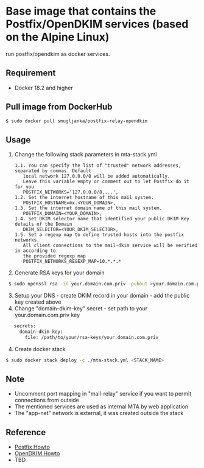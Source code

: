 Base image that contains the Postfix/OpenDKIM services (based on the Alpine Linux)
==============

run postfix/opendkim as docker services.

## Requirement
+ Docker 18.2 and higher

## Pull image from DockerHub

```bash
$ sudo docker pull smugljanka/postfix-relay-opendkim
```

## Usage 
1. Change the following stack parameters in mta-stack.yml 
   ```
   1.1. You can specify the list of "trusted" network addresses, separated by commas. Default
      local network 127.0.0.0/8 will be added automatically.
      Leave this variable empty or comment out to let Postfix do it for you
      POSTFIX_NETWORKS='127.0.0.0/8,...',
   1.2. Set the internet hostname of this mail system.
      POSTFIX_HOSTNAME=mx.<YOUR_DOMAIN>,
   1.3. Set the internet domain name of this mail system.
      POSTFIX_DOMAIN=<YOUR_DOMAIN>,
   1.4. Set DKIM selector name that identified your public DKIM Key details of the Domain
      DKIM_SELECTOR=<YOUR_DKIM_SELECTOR>,
   1.5. Set a regexp map to define trusted hosts into the postfix networks.
      All client connections to the mail-dkim service will be verified in according to
      the provided regexp map
      POSTFIX_NETWORKS_REGEXP_MAP=10.*.*.*
   ```
   
2. Generate RSA keys for your domain
```bash
 $ sudo openssl rsa -in your.domain.com.priv -pubout >your.domain.com.pub
```
3. Setup your DNS - create DKIM record in your domain - add the public key created above
4. Change "domain-dkim-key" secret - set path to your your.domain.com.priv key
```bash
   secrets:
     domain-dkim-key:
       file: /path/to/your/rsa-keys/your.domain.com.priv
```
4. Create docker stack
```bash
$ sudo docker stack deploy -c ./mta-stack.yml <STACK_NAME>
```

## Note
+ Uncomment port mapping in "mail-relay" service if you want to permit connections from outside
+ The mentioned services are used as internal MTA by web application
+ The "app-net" network is external, it was created outside the stack

## Reference
+ [Postfix Howto](http://www.postfix.org/)
+ [OpenDKIM Howto](http://opendkim.org/)
+ TBD

